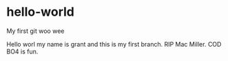 # hello-world
My first git woo wee

Hello worl my name is grant and this is my first branch. RIP Mac Miller. COD BO4 is fun.
